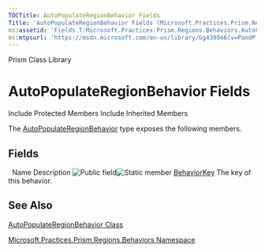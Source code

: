 ```yaml
---
TOCTitle: AutoPopulateRegionBehavior Fields
Title: 'AutoPopulateRegionBehavior Fields (Microsoft.Practices.Prism.Regions.Behaviors)'
ms:assetid: 'Fields.T:Microsoft.Practices.Prism.Regions.Behaviors.AutoPopulateRegionBehavior'
ms:mtpsurl: 'https://msdn.microsoft.com/en-us/library/Gg430946(v=PandP.50)'
---
```


Prism Class Library

AutoPopulateRegionBehavior Fields
=================================

Include Protected Members
Include Inherited Members

The [AutoPopulateRegionBehavior](https://msdn.microsoft.com/t:microsoft.practices.prism.regions.behaviors.autopopulateregionbehavior) type exposes the following members.

Fields
------

<span id="fieldTableToggle"></span>
 
Name
Description
![](https://msdn.microsoft.com/en-us/Gg430946.pubfield(en-us,PandP.50).gif "Public field")![](https://msdn.microsoft.com/en-us/Gg430946.static(en-us,PandP.50).gif "Static member")
[BehaviorKey](https://msdn.microsoft.com/f:microsoft.practices.prism.regions.behaviors.autopopulateregionbehavior.behaviorkey)
The key of this behavior.

See Also
--------

<span id="seeAlsoToggle"></span>
[AutoPopulateRegionBehavior Class](https://msdn.microsoft.com/t:microsoft.practices.prism.regions.behaviors.autopopulateregionbehavior)

[Microsoft.Practices.Prism.Regions.Behaviors Namespace](https://msdn.microsoft.com/n:microsoft.practices.prism.regions.behaviors)
